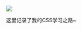 ![](https://oscimg.oschina.net/oscnet/up-1ea1f33d9da9c7d835ac72c89fbad6f83de.JPEG)

这里记录了我的CSS学习之路~
